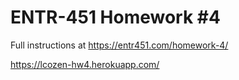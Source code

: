 # ENTR-451 Homework #4

Full instructions at https://entr451.com/homework-4/

https://lcozen-hw4.herokuapp.com/

